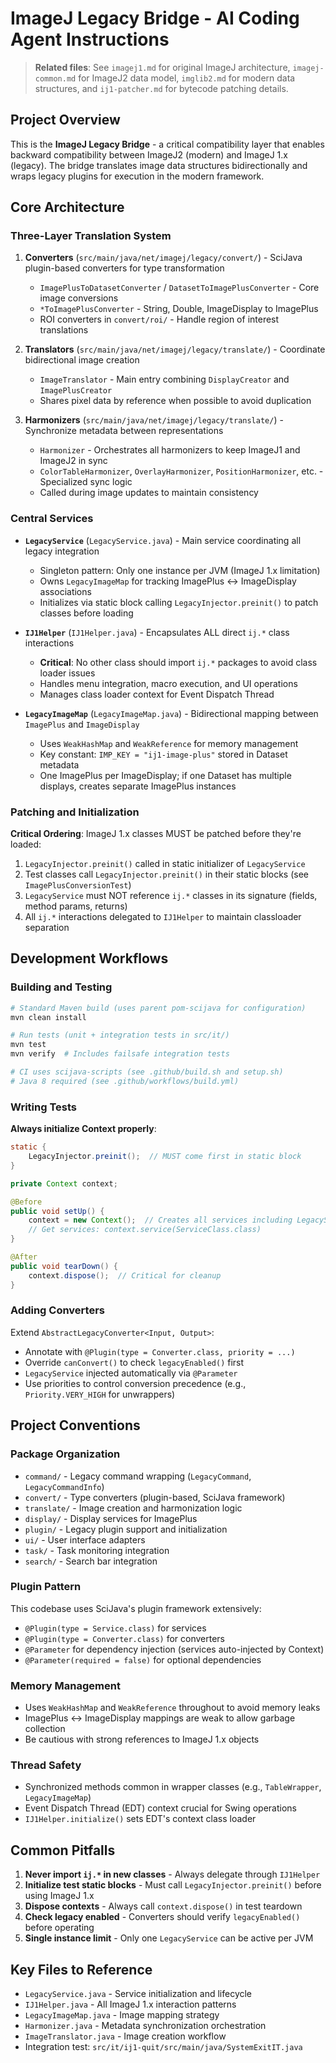 # ImageJ Legacy Bridge - AI Coding Agent Instructions

> **Related files**: See `imagej1.md` for original ImageJ architecture, `imagej-common.md` for ImageJ2 data model, `imglib2.md` for modern data structures, and `ij1-patcher.md` for bytecode patching details.

## Project Overview
This is the **ImageJ Legacy Bridge** - a critical compatibility layer that enables backward compatibility between ImageJ2 (modern) and ImageJ 1.x (legacy). The bridge translates image data structures bidirectionally and wraps legacy plugins for execution in the modern framework.

## Core Architecture

### Three-Layer Translation System
1. **Converters** (`src/main/java/net/imagej/legacy/convert/`) - SciJava plugin-based converters for type transformation
   - `ImagePlusToDatasetConverter` / `DatasetToImagePlusConverter` - Core image conversions
   - `*ToImagePlusConverter` - String, Double, ImageDisplay to ImagePlus
   - ROI converters in `convert/roi/` - Handle region of interest translations
   
2. **Translators** (`src/main/java/net/imagej/legacy/translate/`) - Coordinate bidirectional image creation
   - `ImageTranslator` - Main entry combining `DisplayCreator` and `ImagePlusCreator`
   - Shares pixel data by reference when possible to avoid duplication

3. **Harmonizers** (`src/main/java/net/imagej/legacy/translate/`) - Synchronize metadata between representations
   - `Harmonizer` - Orchestrates all harmonizers to keep ImageJ1 and ImageJ2 in sync
   - `ColorTableHarmonizer`, `OverlayHarmonizer`, `PositionHarmonizer`, etc. - Specialized sync logic
   - Called during image updates to maintain consistency

### Central Services
- **`LegacyService`** (`LegacyService.java`) - Main service coordinating all legacy integration
  - Singleton pattern: Only one instance per JVM (ImageJ 1.x limitation)
  - Owns `LegacyImageMap` for tracking ImagePlus ↔ ImageDisplay associations
  - Initializes via static block calling `LegacyInjector.preinit()` to patch classes before loading

- **`IJ1Helper`** (`IJ1Helper.java`) - Encapsulates ALL direct `ij.*` class interactions
  - **Critical**: No other class should import `ij.*` packages to avoid class loader issues
  - Handles menu integration, macro execution, and UI operations
  - Manages class loader context for Event Dispatch Thread

- **`LegacyImageMap`** (`LegacyImageMap.java`) - Bidirectional mapping between `ImagePlus` and `ImageDisplay`
  - Uses `WeakHashMap` and `WeakReference` for memory management
  - Key constant: `IMP_KEY = "ij1-image-plus"` stored in Dataset metadata
  - One ImagePlus per ImageDisplay; if one Dataset has multiple displays, creates separate ImagePlus instances

### Patching and Initialization
**Critical Ordering**: ImageJ 1.x classes MUST be patched before they're loaded:
1. `LegacyInjector.preinit()` called in static initializer of `LegacyService`
2. Test classes call `LegacyInjector.preinit()` in their static blocks (see `ImagePlusConversionTest`)
3. `LegacyService` must NOT reference `ij.*` classes in its signature (fields, method params, returns)
4. All `ij.*` interactions delegated to `IJ1Helper` to maintain classloader separation

## Development Workflows

### Building and Testing
```bash
# Standard Maven build (uses parent pom-scijava for configuration)
mvn clean install

# Run tests (unit + integration tests in src/it/)
mvn test
mvn verify  # Includes failsafe integration tests

# CI uses scijava-scripts (see .github/build.sh and setup.sh)
# Java 8 required (see .github/workflows/build.yml)
```

### Writing Tests
**Always initialize Context properly**:
```java
static {
    LegacyInjector.preinit();  // MUST come first in static block
}

private Context context;

@Before
public void setUp() {
    context = new Context();  // Creates all services including LegacyService
    // Get services: context.service(ServiceClass.class)
}

@After
public void tearDown() {
    context.dispose();  // Critical for cleanup
}
```

### Adding Converters
Extend `AbstractLegacyConverter<Input, Output>`:
- Annotate with `@Plugin(type = Converter.class, priority = ...)`
- Override `canConvert()` to check `legacyEnabled()` first
- `LegacyService` injected automatically via `@Parameter`
- Use priorities to control conversion precedence (e.g., `Priority.VERY_HIGH` for unwrappers)

## Project Conventions

### Package Organization
- `command/` - Legacy command wrapping (`LegacyCommand`, `LegacyCommandInfo`)
- `convert/` - Type converters (plugin-based, SciJava framework)
- `translate/` - Image creation and harmonization logic
- `display/` - Display services for ImagePlus
- `plugin/` - Legacy plugin support and initialization
- `ui/` - User interface adapters
- `task/` - Task monitoring integration
- `search/` - Search bar integration

### Plugin Pattern
This codebase uses SciJava's plugin framework extensively:
- `@Plugin(type = Service.class)` for services
- `@Plugin(type = Converter.class)` for converters
- `@Parameter` for dependency injection (services auto-injected by Context)
- `@Parameter(required = false)` for optional dependencies

### Memory Management
- Uses `WeakHashMap` and `WeakReference` throughout to avoid memory leaks
- ImagePlus ↔ ImageDisplay mappings are weak to allow garbage collection
- Be cautious with strong references to ImageJ 1.x objects

### Thread Safety
- Synchronized methods common in wrapper classes (e.g., `TableWrapper`, `LegacyImageMap`)
- Event Dispatch Thread (EDT) context crucial for Swing operations
- `IJ1Helper.initialize()` sets EDT's context class loader

## Common Pitfalls

1. **Never import `ij.*` in new classes** - Always delegate through `IJ1Helper`
2. **Initialize test static blocks** - Must call `LegacyInjector.preinit()` before using ImageJ 1.x
3. **Dispose contexts** - Always call `context.dispose()` in test teardown
4. **Check legacy enabled** - Converters should verify `legacyEnabled()` before operating
5. **Single instance limit** - Only one `LegacyService` can be active per JVM

## Key Files to Reference
- `LegacyService.java` - Service initialization and lifecycle
- `IJ1Helper.java` - All ImageJ 1.x interaction patterns
- `LegacyImageMap.java` - Image mapping strategy
- `Harmonizer.java` - Metadata synchronization orchestration
- `ImageTranslator.java` - Image creation workflow
- Integration test: `src/it/ij1-quit/src/main/java/SystemExitIT.java`
